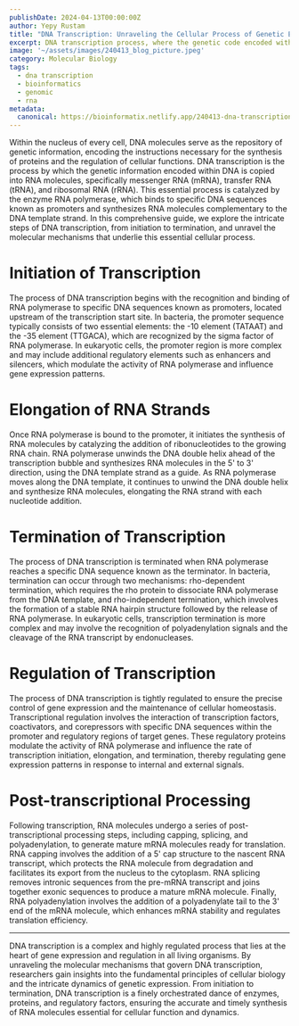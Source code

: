 ```yaml
---
publishDate: 2024-04-13T00:00:00Z
author: Yepy Rustam
title: "DNA Transcription: Unraveling the Cellular Process of Genetic Expression"
excerpt: DNA transcription process, where the genetic code encoded within DNA molecules is transformed into functional RNA molecules. From the bustling confines of the cell nucleus to the orchestrated dance of RNA polymerase enzymes, DNA transcription is a fundamental cellular process that lies at the heart of gene expression and regulation.  
image: '~/assets/images/240413_blog_picture.jpeg'
category: Molecular Biology
tags:
  - dna transcription
  - bioinformatics
  - genomic
  - rna
metadata:
  canonical: https://bioinformatix.netlify.app/240413-dna-transcription
---
```


Within the nucleus of every cell, DNA molecules serve as the repository of genetic information, encoding the instructions necessary for the synthesis of proteins and the regulation of cellular functions. DNA transcription is the process by which the genetic information encoded within DNA is copied into RNA molecules, specifically messenger RNA (mRNA), transfer RNA (tRNA), and ribosomal RNA (rRNA). This essential process is catalyzed by the enzyme RNA polymerase, which binds to specific DNA sequences known as promoters and synthesizes RNA molecules complementary to the DNA template strand. In this comprehensive guide, we explore the intricate steps of DNA transcription, from initiation to termination, and unravel the molecular mechanisms that underlie this essential cellular process.

# Initiation of Transcription

The process of DNA transcription begins with the recognition and binding of RNA polymerase to specific DNA sequences known as promoters, located upstream of the transcription start site. In bacteria, the promoter sequence typically consists of two essential elements: the -10 element (TATAAT) and the -35 element (TTGACA), which are recognized by the sigma factor of RNA polymerase. In eukaryotic cells, the promoter region is more complex and may include additional regulatory elements such as enhancers and silencers, which modulate the activity of RNA polymerase and influence gene expression patterns.

# Elongation of RNA Strands

Once RNA polymerase is bound to the promoter, it initiates the synthesis of RNA molecules by catalyzing the addition of ribonucleotides to the growing RNA chain. RNA polymerase unwinds the DNA double helix ahead of the transcription bubble and synthesizes RNA molecules in the 5' to 3' direction, using the DNA template strand as a guide. As RNA polymerase moves along the DNA template, it continues to unwind the DNA double helix and synthesize RNA molecules, elongating the RNA strand with each nucleotide addition.

# Termination of Transcription

The process of DNA transcription is terminated when RNA polymerase reaches a specific DNA sequence known as the terminator. In bacteria, termination can occur through two mechanisms: rho-dependent termination, which requires the rho protein to dissociate RNA polymerase from the DNA template, and rho-independent termination, which involves the formation of a stable RNA hairpin structure followed by the release of RNA polymerase. In eukaryotic cells, transcription termination is more complex and may involve the recognition of polyadenylation signals and the cleavage of the RNA transcript by endonucleases.

# Regulation of Transcription

The process of DNA transcription is tightly regulated to ensure the precise control of gene expression and the maintenance of cellular homeostasis. Transcriptional regulation involves the interaction of transcription factors, coactivators, and corepressors with specific DNA sequences within the promoter and regulatory regions of target genes. These regulatory proteins modulate the activity of RNA polymerase and influence the rate of transcription initiation, elongation, and termination, thereby regulating gene expression patterns in response to internal and external signals.

# Post-transcriptional Processing

Following transcription, RNA molecules undergo a series of post-transcriptional processing steps, including capping, splicing, and polyadenylation, to generate mature mRNA molecules ready for translation. RNA capping involves the addition of a 5' cap structure to the nascent RNA transcript, which protects the RNA molecule from degradation and facilitates its export from the nucleus to the cytoplasm. RNA splicing removes intronic sequences from the pre-mRNA transcript and joins together exonic sequences to produce a mature mRNA molecule. Finally, RNA polyadenylation involves the addition of a polyadenylate tail to the 3' end of the mRNA molecule, which enhances mRNA stability and regulates translation efficiency.

***

DNA transcription is a complex and highly regulated process that lies at the heart of gene expression and regulation in all living organisms. By unraveling the molecular mechanisms that govern DNA transcription, researchers gain insights into the fundamental principles of cellular biology and the intricate dynamics of genetic expression. From initiation to termination, DNA transcription is a finely orchestrated dance of enzymes, proteins, and regulatory factors, ensuring the accurate and timely synthesis of RNA molecules essential for cellular function and dynamics.
